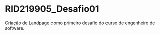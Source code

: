 # RID219905_Desafio01
Criação de Landpage como primeiro desafio do curso de engenheiro de software.
